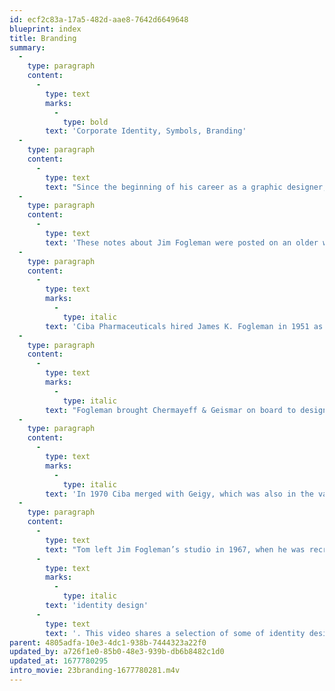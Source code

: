 ```yaml
---
id: ecf2c83a-17a5-482d-aae8-7642d6649648
blueprint: index
title: Branding
summary:
  -
    type: paragraph
    content:
      -
        type: text
        marks:
          -
            type: bold
        text: 'Corporate Identity, Symbols, Branding'
  -
    type: paragraph
    content:
      -
        type: text
        text: "Since the beginning of his career as a graphic designer, “corporate identity” design (generalized today as “branding”) was a major design activity. That interest began during his studies at Yale University (1963-65), in courses with Norman Ives, Paul Rand, and Alvin Eisenman. After that this interest was particularly stimulated during his first job at J. K. Fogleman Associates in Morristown, NJ (1965-67).\_Jim Fogleman, following his long and illustrious career at CIBA and having pioneered CIBA’s corporate design standards, decided in 1965 to start his own design firm in his hometown of Morristown. His studio’s primary clients included various companies from the chemical industry (Ciba, Hoffman LaRoche, Interchem, Syntex), plus other corporations like the newly formed IPI (International Printing Ink) company.\_"
  -
    type: paragraph
    content:
      -
        type: text
        text: 'These notes about Jim Fogleman were posted on an older website:'
  -
    type: paragraph
    content:
      -
        type: text
        marks:
          -
            type: italic
        text: 'Ciba Pharmaceuticals hired James K. Fogleman in 1951 as design director of the U.S. Ciba subsidiary located in Summit, NJ. Known as a pioneer of corporate identity, he employed gifted designers and established Ciba’s reputation through a consistently applied modernist identity program (a nice contrast with the expressive, painterly materials done by James McMullan for Roche Laboratories in the mid 1960s).'
  -
    type: paragraph
    content:
      -
        type: text
        marks:
          -
            type: italic
        text: "Fogleman brought Chermayeff & Geismar on board to design Ciba’s house organ Sidelights, plus many other brochures and booklets targeted at doctors. The Sidelights covers are worthy of their own future post but I was most interested in the diagrams and charts that appear within the publications.\_Most of the Sidelights issues profiled a particular department and began with a chart illustrating the hierarchy of workers. A more abstract version of the organizational chart appeared in C&G’s booklet for Xerox’s Dual Ladder program."
  -
    type: paragraph
    content:
      -
        type: text
        marks:
          -
            type: italic
        text: 'In 1970 Ciba merged with Geigy, which was also in the vanguard of modernist design. Geigy had been employing heavy hitters like Fred Troller, Armin Hofmann, George Giusti, and Steff Geissbuhler (who joined Chermayeff & Geismar’s studio in 1975). Fogleman went on to co-find the landmark design firm Unimark in 1965 with Massimo Vignelli, Ralph Eckerstrom, Wally Gutches, Larry Klein, Robert Moldafsky, and Bob Noorda.'
  -
    type: paragraph
    content:
      -
        type: text
        text: "Tom left Jim Fogleman’s studio in 1967, when he was recruited to teach at Indiana University, and began there as Assistant Professor. However, he also continued his design work in the design studio under his own name and has done work for numerous companies and products requiring\_"
      -
        type: text
        marks:
          -
            type: italic
        text: 'identity design'
      -
        type: text
        text: '. This video shares a selection of some of identity designs, mainly focused on logos, dating from 1965 through current times.'
parent: 4805adfa-10e3-4dc1-938b-7444323a22f0
updated_by: a726f1e0-85b0-48e3-939b-db6b8482c1d0
updated_at: 1677780295
intro_movie: 23branding-1677780281.m4v
---
```

